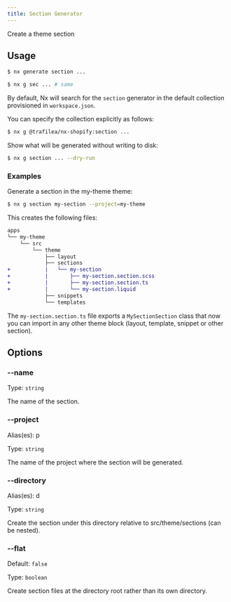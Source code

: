 ```yaml
---
title: Section Generator
---
```


Create a theme section

## Usage

```bash
$ nx generate section ...
```

```bash
$ nx g sec ... # same
```

By default, Nx will search for the `section` generator in the default collection provisioned in `workspace.json`.

You can specify the collection explicitly as follows:

```bash
$ nx g @trafilea/nx-shopify:section ...
```

Show what will be generated without writing to disk:

```bash
$ nx g section ... --dry-run
```

### Examples

Generate a section in the my-theme theme:

```bash
$ nx g section my-section --project=my-theme
```

This creates the following files:

```diff
apps
└── my-theme
    └── src
        └── theme
            ├── layout
            ├── sections
+           |   └── my-section
+           |       ├── my-section.section.scss
+           |       ├── my-section.section.ts
+           |       └── my-section.liquid
            ├── snippets
            └── templates
```

The `my-section.section.ts` file exports a `MySectionSection` class that now you can import in any other theme block (layout, template, snippet or other section).

## Options

### --name

Type: `string`

The name of the section.

### --project

Alias(es): p

Type: `string`

The name of the project where the section will be generated.

### --directory

Alias(es): d

Type: `string`

Create the section under this directory relative to src/theme/sections (can be nested).

### --flat

Default: `false`

Type: `boolean`

Create section files at the directory root rather than its own directory.
